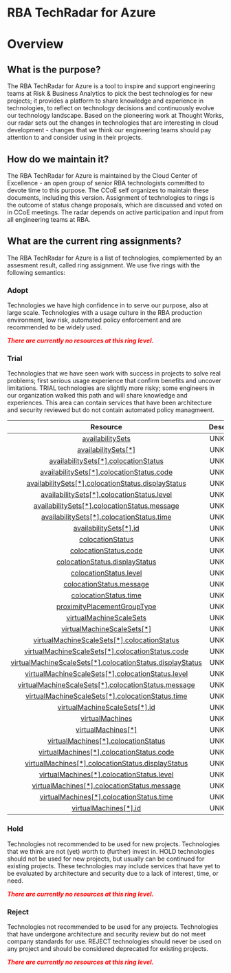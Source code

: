 
RBA TechRadar for Azure
=======================

# Overview

## What is the purpose?


The RBA TechRadar for Azure is a tool to inspire and support engineering teams at Risk & Business Analytics to pick the best technologies for new projects; it provides a platform to share knowledge and experience in technologies, to reflect on technology decisions and continuously evolve our technology landscape.  Based on the pioneering work at Thought Works, our radar sets out the changes in technologies that are interesting in cloud development - changes that we think our engineering teams should pay attention to and consider using in their projects.
## How do we maintain it?


The RBA TechRadar for Azure is maintained by the Cloud Center of Excellence - an open group of senior RBA technologists committed to devote time to this purpose.  The CCoE self organizes to maintain these documents, including this version.  Assignment of technologies to rings is the outcome of status change proposals, which are discussed and voted on in CCoE meetings.  The radar depends on active participation and input from all engineering teams at RBA.
## What are the current ring assignments?


The RBA TechRadar for Azure is a list of technologies, complemented by an assesment result, called ring assignment.  We use five rings with the following semantics:
### Adopt


Technologies we have high confidence in to serve our purpose, also at large scale.  Technologies with a usage culture in the RBA production environment, low risk, automated policy enforcement and are recommended to be widely used.  
  
***<font color="red"> There are currently no resources at this ring level. </font>***
### Trial


Technologies that we have seen work with success in projects to solve real problems;  first serious usage experience that confirm benefits and uncover limitations.  TRIAL technologies are slightly more risky; some engineers in our organization walked this path and will share knowledge and experiences.  This area can contain services that have been architecture and security reviewed but do not contain automated policy managmeent.  

|Resource|Description|Path|Status|
| :---: | :---: | :---: | :---: |
|[availabilitySets](https://github.com/openrba/python-azure-techradar/blob/master/Microsoft.Compute/proximityPlacementGroups/availabilitySets)|UNKNOWN|Microsoft.Compute/proximityPlacementGroups/availabilitySets|TRIAL|
|[availabilitySets[*]](https://github.com/openrba/python-azure-techradar/blob/master/Microsoft.Compute/proximityPlacementGroups/availabilitySets[*])|UNKNOWN|Microsoft.Compute/proximityPlacementGroups/availabilitySets[*]|TRIAL|
|[availabilitySets[*].colocationStatus](https://github.com/openrba/python-azure-techradar/blob/master/Microsoft.Compute/proximityPlacementGroups/availabilitySets[*].colocationStatus)|UNKNOWN|Microsoft.Compute/proximityPlacementGroups/availabilitySets[*].colocationStatus|TRIAL|
|[availabilitySets[*].colocationStatus.code](https://github.com/openrba/python-azure-techradar/blob/master/Microsoft.Compute/proximityPlacementGroups/availabilitySets[*].colocationStatus.code)|UNKNOWN|Microsoft.Compute/proximityPlacementGroups/availabilitySets[*].colocationStatus.code|TRIAL|
|[availabilitySets[*].colocationStatus.displayStatus](https://github.com/openrba/python-azure-techradar/blob/master/Microsoft.Compute/proximityPlacementGroups/availabilitySets[*].colocationStatus.displayStatus)|UNKNOWN|Microsoft.Compute/proximityPlacementGroups/availabilitySets[*].colocationStatus.displayStatus|TRIAL|
|[availabilitySets[*].colocationStatus.level](https://github.com/openrba/python-azure-techradar/blob/master/Microsoft.Compute/proximityPlacementGroups/availabilitySets[*].colocationStatus.level)|UNKNOWN|Microsoft.Compute/proximityPlacementGroups/availabilitySets[*].colocationStatus.level|TRIAL|
|[availabilitySets[*].colocationStatus.message](https://github.com/openrba/python-azure-techradar/blob/master/Microsoft.Compute/proximityPlacementGroups/availabilitySets[*].colocationStatus.message)|UNKNOWN|Microsoft.Compute/proximityPlacementGroups/availabilitySets[*].colocationStatus.message|TRIAL|
|[availabilitySets[*].colocationStatus.time](https://github.com/openrba/python-azure-techradar/blob/master/Microsoft.Compute/proximityPlacementGroups/availabilitySets[*].colocationStatus.time)|UNKNOWN|Microsoft.Compute/proximityPlacementGroups/availabilitySets[*].colocationStatus.time|TRIAL|
|[availabilitySets[*].id](https://github.com/openrba/python-azure-techradar/blob/master/Microsoft.Compute/proximityPlacementGroups/availabilitySets[*].id)|UNKNOWN|Microsoft.Compute/proximityPlacementGroups/availabilitySets[*].id|TRIAL|
|[colocationStatus](https://github.com/openrba/python-azure-techradar/blob/master/Microsoft.Compute/proximityPlacementGroups/colocationStatus)|UNKNOWN|Microsoft.Compute/proximityPlacementGroups/colocationStatus|TRIAL|
|[colocationStatus.code](https://github.com/openrba/python-azure-techradar/blob/master/Microsoft.Compute/proximityPlacementGroups/colocationStatus.code)|UNKNOWN|Microsoft.Compute/proximityPlacementGroups/colocationStatus.code|TRIAL|
|[colocationStatus.displayStatus](https://github.com/openrba/python-azure-techradar/blob/master/Microsoft.Compute/proximityPlacementGroups/colocationStatus.displayStatus)|UNKNOWN|Microsoft.Compute/proximityPlacementGroups/colocationStatus.displayStatus|TRIAL|
|[colocationStatus.level](https://github.com/openrba/python-azure-techradar/blob/master/Microsoft.Compute/proximityPlacementGroups/colocationStatus.level)|UNKNOWN|Microsoft.Compute/proximityPlacementGroups/colocationStatus.level|TRIAL|
|[colocationStatus.message](https://github.com/openrba/python-azure-techradar/blob/master/Microsoft.Compute/proximityPlacementGroups/colocationStatus.message)|UNKNOWN|Microsoft.Compute/proximityPlacementGroups/colocationStatus.message|TRIAL|
|[colocationStatus.time](https://github.com/openrba/python-azure-techradar/blob/master/Microsoft.Compute/proximityPlacementGroups/colocationStatus.time)|UNKNOWN|Microsoft.Compute/proximityPlacementGroups/colocationStatus.time|TRIAL|
|[proximityPlacementGroupType](https://github.com/openrba/python-azure-techradar/blob/master/Microsoft.Compute/proximityPlacementGroups/proximityPlacementGroupType)|UNKNOWN|Microsoft.Compute/proximityPlacementGroups/proximityPlacementGroupType|TRIAL|
|[virtualMachineScaleSets](https://github.com/openrba/python-azure-techradar/blob/master/Microsoft.Compute/proximityPlacementGroups/virtualMachineScaleSets)|UNKNOWN|Microsoft.Compute/proximityPlacementGroups/virtualMachineScaleSets|TRIAL|
|[virtualMachineScaleSets[*]](https://github.com/openrba/python-azure-techradar/blob/master/Microsoft.Compute/proximityPlacementGroups/virtualMachineScaleSets[*])|UNKNOWN|Microsoft.Compute/proximityPlacementGroups/virtualMachineScaleSets[*]|TRIAL|
|[virtualMachineScaleSets[*].colocationStatus](https://github.com/openrba/python-azure-techradar/blob/master/Microsoft.Compute/proximityPlacementGroups/virtualMachineScaleSets[*].colocationStatus)|UNKNOWN|Microsoft.Compute/proximityPlacementGroups/virtualMachineScaleSets[*].colocationStatus|TRIAL|
|[virtualMachineScaleSets[*].colocationStatus.code](https://github.com/openrba/python-azure-techradar/blob/master/Microsoft.Compute/proximityPlacementGroups/virtualMachineScaleSets[*].colocationStatus.code)|UNKNOWN|Microsoft.Compute/proximityPlacementGroups/virtualMachineScaleSets[*].colocationStatus.code|TRIAL|
|[virtualMachineScaleSets[*].colocationStatus.displayStatus](https://github.com/openrba/python-azure-techradar/blob/master/Microsoft.Compute/proximityPlacementGroups/virtualMachineScaleSets[*].colocationStatus.displayStatus)|UNKNOWN|Microsoft.Compute/proximityPlacementGroups/virtualMachineScaleSets[*].colocationStatus.displayStatus|TRIAL|
|[virtualMachineScaleSets[*].colocationStatus.level](https://github.com/openrba/python-azure-techradar/blob/master/Microsoft.Compute/proximityPlacementGroups/virtualMachineScaleSets[*].colocationStatus.level)|UNKNOWN|Microsoft.Compute/proximityPlacementGroups/virtualMachineScaleSets[*].colocationStatus.level|TRIAL|
|[virtualMachineScaleSets[*].colocationStatus.message](https://github.com/openrba/python-azure-techradar/blob/master/Microsoft.Compute/proximityPlacementGroups/virtualMachineScaleSets[*].colocationStatus.message)|UNKNOWN|Microsoft.Compute/proximityPlacementGroups/virtualMachineScaleSets[*].colocationStatus.message|TRIAL|
|[virtualMachineScaleSets[*].colocationStatus.time](https://github.com/openrba/python-azure-techradar/blob/master/Microsoft.Compute/proximityPlacementGroups/virtualMachineScaleSets[*].colocationStatus.time)|UNKNOWN|Microsoft.Compute/proximityPlacementGroups/virtualMachineScaleSets[*].colocationStatus.time|TRIAL|
|[virtualMachineScaleSets[*].id](https://github.com/openrba/python-azure-techradar/blob/master/Microsoft.Compute/proximityPlacementGroups/virtualMachineScaleSets[*].id)|UNKNOWN|Microsoft.Compute/proximityPlacementGroups/virtualMachineScaleSets[*].id|TRIAL|
|[virtualMachines](https://github.com/openrba/python-azure-techradar/blob/master/Microsoft.Compute/proximityPlacementGroups/virtualMachines)|UNKNOWN|Microsoft.Compute/proximityPlacementGroups/virtualMachines|TRIAL|
|[virtualMachines[*]](https://github.com/openrba/python-azure-techradar/blob/master/Microsoft.Compute/proximityPlacementGroups/virtualMachines[*])|UNKNOWN|Microsoft.Compute/proximityPlacementGroups/virtualMachines[*]|TRIAL|
|[virtualMachines[*].colocationStatus](https://github.com/openrba/python-azure-techradar/blob/master/Microsoft.Compute/proximityPlacementGroups/virtualMachines[*].colocationStatus)|UNKNOWN|Microsoft.Compute/proximityPlacementGroups/virtualMachines[*].colocationStatus|TRIAL|
|[virtualMachines[*].colocationStatus.code](https://github.com/openrba/python-azure-techradar/blob/master/Microsoft.Compute/proximityPlacementGroups/virtualMachines[*].colocationStatus.code)|UNKNOWN|Microsoft.Compute/proximityPlacementGroups/virtualMachines[*].colocationStatus.code|TRIAL|
|[virtualMachines[*].colocationStatus.displayStatus](https://github.com/openrba/python-azure-techradar/blob/master/Microsoft.Compute/proximityPlacementGroups/virtualMachines[*].colocationStatus.displayStatus)|UNKNOWN|Microsoft.Compute/proximityPlacementGroups/virtualMachines[*].colocationStatus.displayStatus|TRIAL|
|[virtualMachines[*].colocationStatus.level](https://github.com/openrba/python-azure-techradar/blob/master/Microsoft.Compute/proximityPlacementGroups/virtualMachines[*].colocationStatus.level)|UNKNOWN|Microsoft.Compute/proximityPlacementGroups/virtualMachines[*].colocationStatus.level|TRIAL|
|[virtualMachines[*].colocationStatus.message](https://github.com/openrba/python-azure-techradar/blob/master/Microsoft.Compute/proximityPlacementGroups/virtualMachines[*].colocationStatus.message)|UNKNOWN|Microsoft.Compute/proximityPlacementGroups/virtualMachines[*].colocationStatus.message|TRIAL|
|[virtualMachines[*].colocationStatus.time](https://github.com/openrba/python-azure-techradar/blob/master/Microsoft.Compute/proximityPlacementGroups/virtualMachines[*].colocationStatus.time)|UNKNOWN|Microsoft.Compute/proximityPlacementGroups/virtualMachines[*].colocationStatus.time|TRIAL|
|[virtualMachines[*].id](https://github.com/openrba/python-azure-techradar/blob/master/Microsoft.Compute/proximityPlacementGroups/virtualMachines[*].id)|UNKNOWN|Microsoft.Compute/proximityPlacementGroups/virtualMachines[*].id|TRIAL|

### Hold


Technologies not recommended to be used for new projects. Technologies that we think are not (yet) worth to (further) invest in.  HOLD technologies should not be used for new projects, but usually can be continued for existing projects.  These technologies may include services that have yet to be evaluated by architecture and security due to a lack of interest, time, or need.  
  
***<font color="red"> There are currently no resources at this ring level. </font>***
### Reject


Technologies not recommended to be used for any projects. Technologies that have undergone architecture and security review but do not meet company standards for use.  REJECT technologies should never be used on any project and should be considered deprecated for existing projects.  
  
***<font color="red"> There are currently no resources at this ring level. </font>***